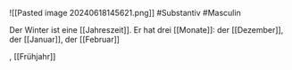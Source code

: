 ![[Pasted image 20240618145621.png]]
#Substantiv #Masculin 

Der Winter ist eine [[Jahreszeit]]. Er hat drei [[Monate]]: der [[Dezember]], der [[Januar]], der [[Februar]]

, [[Frühjahr]]